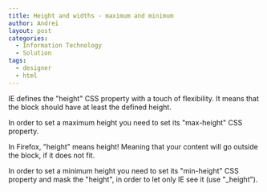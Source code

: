 ```yaml
---
title: Height and widths - maximum and minimum
author: Andrei
layout: post
categories:
  - Information Technology
  - Solution
tags:
  - designer
  - html
---
```

IE defines the "height" CSS property with a touch of flexibility. It means that the block should have at least the defined height.

In order to set a maximum height you need to set its "max-height" CSS property.

In Firefox, "height" means height! Meaning that your content will go outside the block, if it does not fit.

In order to set a minimum height you need to set its "min-height" CSS property and mask the "height", in order to let only IE see it (use "_height").